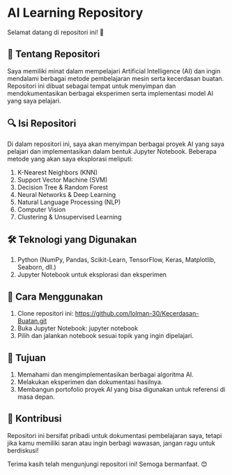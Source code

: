 # AI Learning Repository

Selamat datang di repositori ini! 🎯

## 📌 Tentang Repositori
Saya memiliki minat dalam mempelajari Artificial Intelligence (AI) dan ingin mendalami berbagai metode pembelajaran mesin serta kecerdasan buatan. Repositori ini dibuat sebagai tempat untuk menyimpan dan mendokumentasikan berbagai eksperimen serta implementasi model AI yang saya pelajari.

## 🔍 Isi Repositori
Di dalam repositori ini, saya akan menyimpan berbagai proyek AI yang saya pelajari dan implementasikan dalam bentuk Jupyter Notebook. Beberapa metode yang akan saya eksplorasi meliputi:
1. K-Nearest Neighbors (KNN)
2. Support Vector Machine (SVM)
3. Decision Tree & Random Forest
4. Neural Networks & Deep Learning
5. Natural Language Processing (NLP)
6. Computer Vision
7. Clustering & Unsupervised Learning

## 🛠 Teknologi yang Digunakan
1. Python (NumPy, Pandas, Scikit-Learn, TensorFlow, Keras, Matplotlib, Seaborn, dll.)
2. Jupyter Notebook untuk eksplorasi dan eksperimen

## 📖 Cara Menggunakan
1. Clone repositori ini:
https://github.com/lolman-30/Kecerdasan-Buatan.git
2. Buka Jupyter Notebook:
jupyter notebook
3. Pilih dan jalankan notebook sesuai topik yang ingin dipelajari.

## 🎯 Tujuan
1. Memahami dan mengimplementasikan berbagai algoritma AI.
2. Melakukan eksperimen dan dokumentasi hasilnya.
3. Membangun portofolio proyek AI yang bisa digunakan untuk referensi di masa depan.

## 🚀 Kontribusi
Repositori ini bersifat pribadi untuk dokumentasi pembelajaran saya, tetapi jika kamu memiliki saran atau ingin berbagi wawasan, jangan ragu untuk berdiskusi!

Terima kasih telah mengunjungi repositori ini! Semoga bermanfaat. 😊